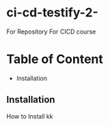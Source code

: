 # ci-cd-testify-2-
For Repository For CICD course

# Table of Content

- Installation

## Installation 

How to Install kk
